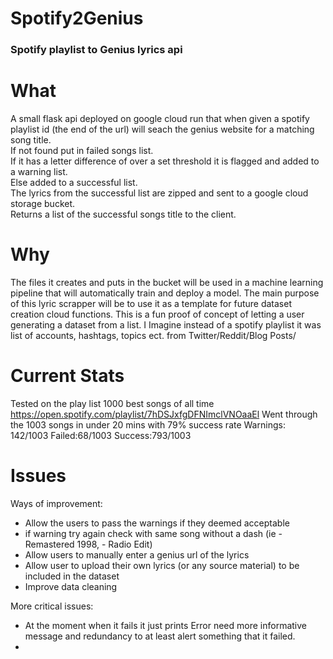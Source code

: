 # Spotify2Genius
### Spotify playlist to Genius lyrics api

# What
A small flask api deployed on google cloud run that when given a spotify playlist id (the end of the url) will seach the genius website for a matching song title. \
If not found put in failed songs list. \
If it has a letter difference of over a set threshold it is flagged and added to a warning list. \
Else added to a successful list. \
The lyrics from the successful list are zipped and sent to a google cloud storage bucket. \
Returns a list of the successful songs title to the client.

# Why
The files it creates and puts in the bucket will be used in a machine learning pipeline that will automatically train and deploy a model.
The main purpose of this lyric scrapper will be to use it as a template for future dataset creation cloud functions. 
This is a fun proof of concept of letting a user generating a dataset from a list. I Imagine instead of a spotify playlist it was list of accounts, hashtags, topics ect. from Twitter/Reddit/Blog Posts/



# Current Stats
Tested on the play list 1000 best songs of all time 
https://open.spotify.com/playlist/7hDSJxfgDFNImclVNOaaEl
Went through the 1003 songs in under 20 mins with 79% success rate
Warnings: 142/1003
Failed:68/1003
Success:793/1003

# Issues

Ways of improvement:
 - Allow the users to pass the warnings if they deemed acceptable
 - if warning try again check with same song without a dash (ie - Remastered 1998, - Radio Edit)
 - Allow users to manually enter a genius url of the lyrics
 - Allow user to upload their own lyrics (or any source material) to be included in the dataset
 - Improve data cleaning

More critical issues:
 - At the moment when it fails it just prints Error need more informative message and redundancy to at least alert 
   something that it failed.
 - 





